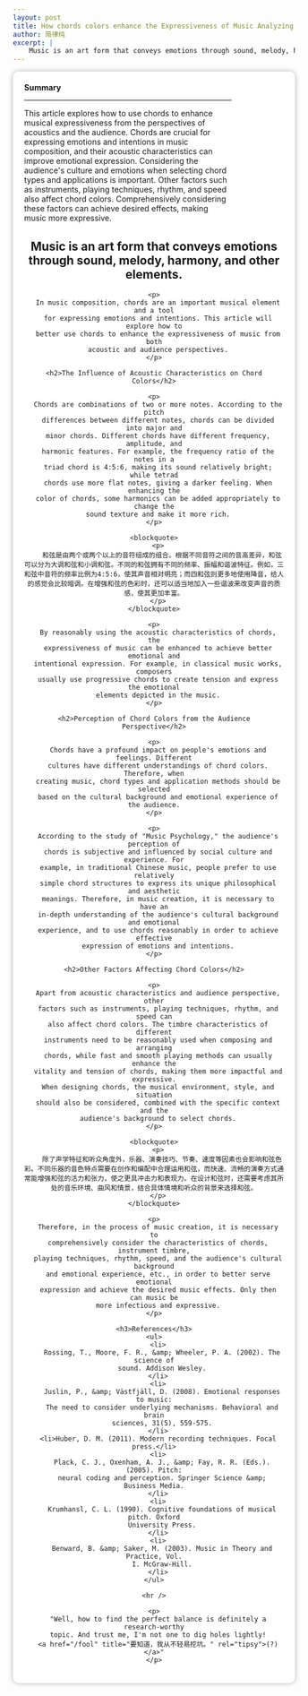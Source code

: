 ```yaml
---
layout: post
title: How chords colors enhance the Expressiveness of Music Analyzing
author: 简律纯
excerpt: |
    Music is an art form that conveys emotions through sound, melody, harmony, and other elements.In music composition, chords are an important musical element and a tool for expressing emotions and intentions. This article will explore how to better use chords to enhance the expressiveness of music from both acoustic and audience perspectives.
---
```

<style>
  .container {
    max-width: 800px;
    margin: 0 auto;
    padding: 20px;
    background-color: #fff;
    border-radius: 10px;
    box-shadow: 0 0 10px rgba(0, 0, 0, 0.3);
    text-align: center;
  }

  .summary {
    width: 80%; /*占据容器一半的空间*/
    padding-right: 20px; /*向右添加一些填充*/
    text-align: left; /*将内容向右对齐*/
  }
</style>

<div class="container">
  <div class="summary">
    <b>Summary</b>
    <hr />
    This article explores how to use chords to enhance musical expressiveness
    from the perspectives of acoustics and the audience. Chords are crucial for
    expressing emotions and intentions in music composition, and their acoustic
    characteristics can improve emotional expression. Considering the audience's
    culture and emotions when selecting chord types and applications is
    important. Other factors such as instruments, playing techniques, rhythm,
    and speed also affect chord colors. Comprehensively considering these
    factors can achieve desired effects, making music more expressive.
  </div>
  <div class="content">
    <!-- insert your main article content here -->
    <h2>
      Music is an art form that conveys emotions through sound, melody, harmony,
      and other elements.
    </h2>

    <p>
      In music composition, chords are an important musical element and a tool
      for expressing emotions and intentions. This article will explore how to
      better use chords to enhance the expressiveness of music from both
      acoustic and audience perspectives.
    </p>

    <h2>The Influence of Acoustic Characteristics on Chord Colors</h2>

    <p>
      Chords are combinations of two or more notes. According to the pitch
      differences between different notes, chords can be divided into major and
      minor chords. Different chords have different frequency, amplitude, and
      harmonic features. For example, the frequency ratio of the notes in a
      triad chord is 4:5:6, making its sound relatively bright; while tetrad
      chords use more flat notes, giving a darker feeling. When enhancing the
      color of chords, some harmonics can be added appropriately to change the
      sound texture and make it more rich.
    </p>

    <blockquote>
      <p>
        和弦是由两个或两个以上的音符组成的组合。根据不同音符之间的音高差异，和弦可以分为大调和弦和小调和弦。不同的和弦拥有不同的频率、振幅和谐波特征。例如，三和弦中音符的频率比例为4:5:6，使其声音相对明亮；而四和弦则更多地使用降音，给人的感觉会比较暗调。在增强和弦的色彩时，还可以适当地加入一些谐波来改变声音的质感，使其更加丰富。
      </p>
    </blockquote>

    <p>
      By reasonably using the acoustic characteristics of chords, the
      expressiveness of music can be enhanced to achieve better emotional and
      intentional expression. For example, in classical music works, composers
      usually use progressive chords to create tension and express the emotional
      elements depicted in the music.
    </p>

    <h2>Perception of Chord Colors from the Audience Perspective</h2>

    <p>
      Chords have a profound impact on people's emotions and feelings. Different
      cultures have different understandings of chord colors. Therefore, when
      creating music, chord types and application methods should be selected
      based on the cultural background and emotional experience of the audience.
    </p>

    <p>
      According to the study of "Music Psychology," the audience's perception of
      chords is subjective and influenced by social culture and experience. For
      example, in traditional Chinese music, people prefer to use relatively
      simple chord structures to express its unique philosophical and aesthetic
      meanings. Therefore, in music creation, it is necessary to have an
      in-depth understanding of the audience's cultural background and emotional
      experience, and to use chords reasonably in order to achieve effective
      expression of emotions and intentions.
    </p>

    <h2>Other Factors Affecting Chord Colors</h2>

    <p>
      Apart from acoustic characteristics and audience perspective, other
      factors such as instruments, playing techniques, rhythm, and speed can
      also affect chord colors. The timbre characteristics of different
      instruments need to be reasonably used when composing and arranging
      chords, while fast and smooth playing methods can usually enhance the
      vitality and tension of chords, making them more impactful and expressive.
      When designing chords, the musical environment, style, and situation
      should also be considered, combined with the specific context and the
      audience's background to select chords.
    </p>

    <blockquote>
      <p>
        除了声学特征和听众角度外，乐器、演奏技巧、节奏、速度等因素也会影响和弦色彩。不同乐器的音色特点需要在创作和编配中合理运用和弦，而快速、流畅的演奏方式通常能增强和弦的活力和张力，使之更具冲击力和表现力。在设计和弦时，还需要考虑其所处的音乐环境、曲风和情景，结合具体情境和听众的背景来选择和弦。
      </p>
    </blockquote>

    <p>
      Therefore, in the process of music creation, it is necessary to
      comprehensively consider the characteristics of chords, instrument timbre,
      playing techniques, rhythm, speed, and the audience's cultural background
      and emotional experience, etc., in order to better serve emotional
      expression and achieve the desired music effects. Only then can music be
      more infectious and expressive.
    </p>

    <h3>References</h3>
    <ul>
      <li>
        Rossing, T., Moore, F. R., &amp; Wheeler, P. A. (2002). The science of
        sound. Addison Wesley.
      </li>
      <li>
        Juslin, P., &amp; Västfjäll, D. (2008). Emotional responses to music:
        The need to consider underlying mechanisms. Behavioral and brain
        sciences, 31(5), 559-575.
      </li>
      <li>Huber, D. M. (2011). Modern recording techniques. Focal press.</li>
      <li>
        Plack, C. J., Oxenham, A. J., &amp; Fay, R. R. (Eds.). (2005). Pitch:
        neural coding and perception. Springer Science &amp; Business Media.
      </li>
      <li>
        Krumhansl, C. L. (1990). Cognitive foundations of musical pitch. Oxford
        University Press.
      </li>
      <li>
        Benward, B. &amp; Saker, M. (2003). Music in Theory and Practice, Vol.
        I. McGraw-Hill.
      </li>
    </ul>

    <hr />

    <p>
      "Well, how to find the perfect balance is definitely a research-worthy
      topic. And trust me, I'm not one to dig holes lightly!
      <a href="/fool" title="要知道，我从不轻易挖坑。" rel="tipsy">(?)</a>"
    </p>
  </div>
</div>
